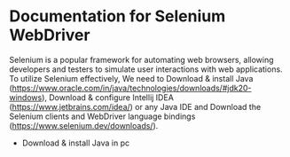 # Documentation for Selenium WebDriver 
Selenium is a popular framework for automating web browsers, allowing developers and testers to simulate user interactions with web applications. To utilize Selenium effectively, We need to Download & install Java (https://www.oracle.com/in/java/technologies/downloads/#jdk20-windows), Download & configure Intellij IDEA (https://www.jetbrains.com/idea/) or any Java IDE and  Download the Selenium clients and WebDriver language bindings (https://www.selenium.dev/downloads/).

* Download & install Java in pc
  


